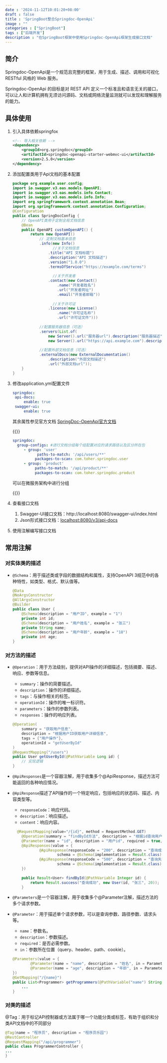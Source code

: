 ```yaml
---
date : '2024-11-12T10:01:20+08:00'
draft : false
title : 'SpringBoot整合Springdoc-OpenApi'
image : ""
categories : ["SpringBoot"]
tags : ["后端开发"]
description : "在SpringBoot框架中使用Springdoc-OpenApi框架生成接口文档"
---
```


## 简介

Springdoc-OpenApi是一个规范且完整的框架，用于生成、描述、调用和可视化 RESTful 风格的 Web 服务。

Springdoc-OpenApi 的目标是对 REST API 定义一个标准且和语言无关的接口，可以让人和计算机拥有无须访问源码、文档或网络流量监测就可以发现和理解服务的能力。

## 具体使用

1. 引入具体依赖springfox

   ```xml
   <!-- 导入相关依赖 -->
   <dependency>
       <groupId>org.springdoc</groupId>
       <artifactId>springdoc-openapi-starter-webmvc-ui</artifactId>
       <version>2.5.0</version>
   </dependency>
   
   ```

2. 添加配置类用于Api文档的基本配置

   ```java
   package org.example.user.config;
   import io.swagger.v3.oas.models.OpenAPI;
   import io.swagger.v3.oas.models.info.Contact;
   import io.swagger.v3.oas.models.info.Info;
   import org.springframework.context.annotation.Bean;
   import org.springframework.context.annotation.Configuration;
   @Configuration
   public class SpringDocConfig {
       // OpenAPI类用于定制全局文档信息
       @Bean
       public OpenAPI customOpenAPI() {
           return new OpenAPI()
               // 定制文档基本信息
               .info(new Info()
                     //关于文档信息
                   .title("API 文档标题")
                   .description("API 文档描述")
                   .version("1.0.0")
                   .termsOfService("https://example.com/terms")
                     
                     //关于开发者
                   .contact(new Contact()
                       .name("开发者姓名")
                       .url("开发者网址")
                       .email("开发者邮箱"))
                     
                     //关于许可证
                   .license(new License()
                       .name("许可证名称")
                       .url("许可证文件")))
               
               //配置服务器信息（可选）
               .servers(List.of(
                   new Server().url("服务器url").description("服务器描述"),
                   new Server().url("https://api.example.com").description("生产服务器")))
               
               //配置外部文档信息（可选）
               .externalDocs(new ExternalDocumentation()
                   .description("外部文档描述")
                   .url("外部文档url"));
       }
   }
   ```

3. 修改application.yml配置文件

   ```yml
   springdoc:
   	api-docs:
   		enable: true
   	swagger-ui:
   		enable: true
   ```

   其余属性参见官方文档 [SpringDoc-OpenApi官方文档](https://springdoc.org/#swagger-ui-properties)

   {{<notice tip>}}

   ```yml
   springdoc:
   	 group-configs: #进行文档分组每个组配置对应的请求路径以及区分所在包
       	- group: 'user'
        	  paths-to-match: '/api/users/**'
             packages-to-scan: com.toher.springdoc.user
       	- group: 'product'
             paths-to-match: '/api/product/**'
             packages-to-scan: com.toher.springdoc.product
   ```

   可以在微服务架构中进行分组

   {{</notice>}}

4. 查看接口文档

   1. Swagger-UI接口文档：http://localhost:8080/swagger-ui/index.html
   2. Json形式接口文档：[localhost:8080/v3/api-docs](http://localhost:8080/v3/api-docs)

5. 使用注解编写接口文档

## 常用注解

### 对实体类的描述

- `@Schema`：用于描述类或字段的数据结构和属性，支持OpenAPI 3规范中的各种特性，如类型、格式、默认值等。

  ```java
  @Data
  @NoArgsConstructor
  @AllArgsConstructor
  @Builder
  public class User {
      @Schema(description = "用户ID", example = "1")
      private int id;
      @Schema(description = "用户姓名", example = "张三")
      private String name;
      @Schema(description = "用户年龄", example = "18")
      private int age;
  }
  ```


### 对方法的描述

- `@Operation`：用于方法级别，提供对API操作的详细描述，包括摘要、描述、响应、参数等信息。

  - `summary`：操作的简要描述。
  - `description`：操作的详细描述。
  - `tags`：与操作相关的标签。
  - `operationId`：操作的唯一标识符。
  - `parameters`：操作的参数列表。
  - `responses`：操作的响应列表。

  ```java
  @Operation(
      summary = "获取用户信息",
      description = "根据用户ID获取用户详细信息",
      tags = {"用户操作"},
      operationId = "getUserById"
  )
  @RequestMapping("/users")
  public User getUserById(@PathVariable Long id) {
      // 实现逻辑
  }
  ```

- `@ApiResponses`是一个容器注解，用于收集多个@ApiResponse，描述方法可能返回的各种响应情况。

- `@ApiResponse`描述了API操作的一个特定响应，包括响应的状态码、描述、内容类型等。

  - `responseCode`：响应代码。
  - `description`：响应描述。
  - `content`：响应内容。

  ```java
  	@RequestMapping(value="/{id}", method = RequestMethod.GET)
      @Operation(summary = "findById方法", description = "根据id查询用户")
      @Parameter(name = "id", description = "用户id", required = true, in = ParameterIn.PATH)
      @ApiResponses(value = {
              @ApiResponse(responseCode = "200", description = "查询成功",content={@Content(mediaType = "application/json",
                      schema = @Schema(implementation = Result.class))}),
              @ApiResponse(responseCode = "500", description = "查询失败",content={@Content(mediaType = "application/json",
                      schema = @Schema(implementation = Result.class))})
      })
     
      public Result<User> findById(@PathVariable Integer id) {
          return Result.success("查询成功", new User(id, "张三", 20));
      }
  ```

- `@Parameters`是一个容器注解，用于收集多个@Parameter注解，描述方法的多个请求参数。

- `@Parameter`：用于描述单个请求参数，可以是查询参数、路径参数、请求头等。

  - `name`：参数名。
  - `description`：参数描述。
  - `required`：是否必需参数。
  - `in`：参数所在位置（query、header、path、cookie）。

  ```java
  @Parameters(value = {
          @Parameter(name = "name", description = "姓名", in = ParameterIn.PATH),
          @Parameter(name = "age", description = "年龄", in = ParameterIn.QUERY)
  })
  @GetMapping("/{name}")
  public List<Programmer> getProgrammers(@PathVariable("name") String name, @RequestParam("age") Integer age) { 
      ...
  }
  ```

  

### 对类的描述

@Tag：用于标记API控制器或方法属于哪一个功能分类或标签，有助于组织和分类API文档中的不同部分

```java
@Tag(name = "程序员", description = "程序员乐园")
@RestController
@RequestMapping("/api/programmer")
public class ProgrammerController {
...
}
```
